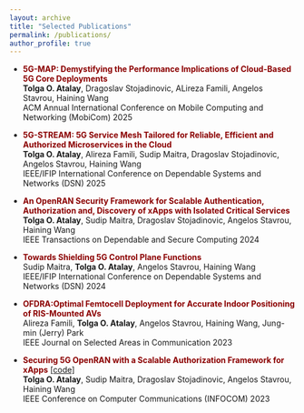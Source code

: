 ```yaml
---
layout: archive
title: "Selected Publications"
permalink: /publications/
author_profile: true
---
```


- <span style="color: #8B0000;">**5G-MAP: Demystifying the Performance Implications of Cloud-Based 5G Core Deployments**</span><br>
	**Tolga O. Atalay**, Dragoslav Stojadinovic, ALireza Famili, Angelos Stavrou, Haining Wang <br>
	ACM Annual International Conference on Mobile Computing and Networking (MobiCom) 2025

- <span style="color: #8B0000;">**5G-STREAM: 5G Service Mesh Tailored for Reliable, Efficient and Authorized Microservices in the Cloud** </span> <br>
	**Tolga O. Atalay**, Alireza Famili, Sudip Maitra, Dragoslav Stojadinovic, Angelos Stavrou, Haining Wang <br>
	IEEE/IFIP International Conference on Dependable Systems and Networks (DSN) 2025

- <span style="color: #8B0000;">**An OpenRAN Security Framework for Scalable Authentication, Authorization and, Discovery of xApps with Isolated Critical Services** </span> <br>
	**Tolga O. Atalay**, Sudip Maitra, Dragoslav Stojadinovic, Angelos Stavrou, Haining Wang <br>
    IEEE Transactions on Dependable and Secure Computing 2024

- <span style="color: #8B0000;">**Towards Shielding 5G Control Plane Functions** </span> <br>
	Sudip Maitra, **Tolga O. Atalay**, Angelos Stavrou, Haining Wang <br>
	IEEE/IFIP International Conference on Dependable Systems and Networks (DSN) 2024

- <span style="color: #8B0000;">**OFDRA:Optimal Femtocell Deployment for Accurate Indoor Positioning of RIS-Mounted AVs** </span> <br>
	Alireza Famili, **Tolga O. Atalay**, Angelos Stavrou, Haining Wang, Jung-min (Jerry) Park <br>
    IEEE Journal on Selected Areas in Communication 2023

- <span style="color: #8B0000;">**Securing 5G OpenRAN with a Scalable Authorization Framework for xApps** </span> [\[code\]](https://github.com/tolgaoa/xrfoauth) <br>
	**Tolga O. Atalay**, Sudip Maitra, Dragoslav Stojadinovic, Angelos Stavrou, Haining Wang <br>
	IEEE Conference on Computer Communications (INFOCOM) 2023




